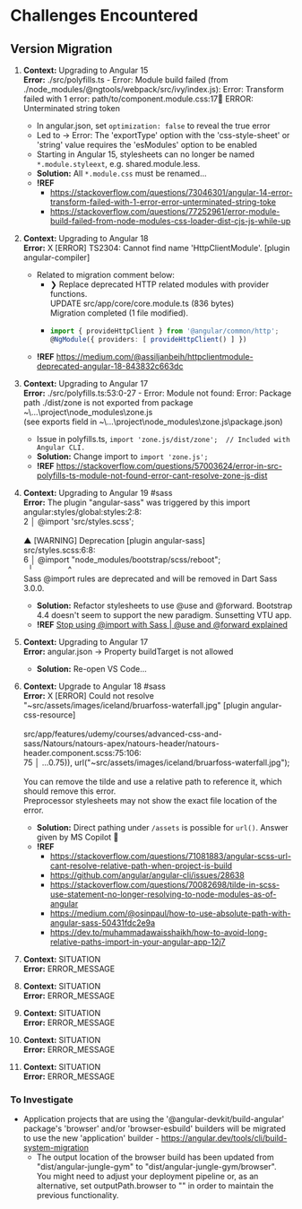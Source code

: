 # Challenges Encountered


## Version Migration

1. **Context:** Upgrading to Angular 15<br>**Error:** ./src/polyfills.ts - Error: Module build failed (from ./node_modules/@ngtools/webpack/src/ivy/index.js): Error: Transform failed with 1 error: path/to/component.module.css:17:100: ERROR: Unterminated string token
    - In angular.json, set `optimization: false` to reveal the true error
    - Led to → Error: The 'exportType' option with the 'css-style-sheet' or 'string' value requires the 'esModules' option to be enabled
    - Starting in Angular 15, stylesheets can no longer be named `*.module.styleext`, e.g. shared.module.less. 
    - **Solution:** All `*.module.css` must be renamed...
    - **!REF**
        - https://stackoverflow.com/questions/73046301/angular-14-error-transform-failed-with-1-error-error-unterminated-string-toke
        - https://stackoverflow.com/questions/77252961/error-module-build-failed-from-node-modules-css-loader-dist-cjs-js-while-up

1. **Context:** Upgrading to Angular 18<br>**Error:** X \[ERROR] TS2304: Cannot find name 'HttpClientModule'. \[plugin angular-compiler]
    - Related to migration comment below:
        - ❯ Replace deprecated HTTP related modules with provider functions.<br>
        UPDATE src/app/core/core.module.ts (836 bytes)<br>
            Migration completed (1 file modified).
        - ```ts
          import { provideHttpClient } from '@angular/common/http';
          @NgModule({ providers: [ provideHttpClient() ] })
          ```
    - **!REF** https://medium.com/@assiljanbeih/httpclientmodule-deprecated-angular-18-843832c663dc

1. **Context:** Upgrading to Angular 17<br>**Error:** ./src/polyfills.ts:53:0-27 - Error: Module not found: Error: Package path ./dist/zone is not exported from package ~\\...\project\node_modules\zone.js <br>(see exports field in ~\\...\project\node_modules\zone.js\package.json)
    - Issue in polyfills.ts, `import 'zone.js/dist/zone';  // Included with Angular CLI.`
    - **Solution:** Change import to `import 'zone.js';`
    - **!REF** https://stackoverflow.com/questions/57003624/error-in-src-polyfills-ts-module-not-found-error-cant-resolve-zone-js-dist


1. **Context:** Upgrading to Angular 19 #sass<br>**Error:** The plugin "angular-sass" was triggered by this import <br>angular:styles/global:styles:2:8: <br>2 │ @import 'src/styles.scss';<br><br>▲ [WARNING] Deprecation [plugin angular-sass]<br>src/styles.scss:6:8:<br>6 │ @import "node_modules/bootstrap/scss/reboot";<br>&nbsp;&nbsp;╵&nbsp;&nbsp;&nbsp;&nbsp;&nbsp;&nbsp;&nbsp;&nbsp;&nbsp;&nbsp;&nbsp;&nbsp;&nbsp;&nbsp;&nbsp;&nbsp;^<br>Sass @import rules are deprecated and will be removed in Dart Sass 3.0.0.
    - **Solution:** Refactor stylesheets to use @use and @forward. Bootstrap 4.4 doesn't seem to support the new paradigm. Sunsetting VTU app.
    - **!REF** [Stop using @import with Sass | @use and @forward explained](https://youtu.be/CR-a8upNjJ0)

1. **Context:** Upgrading to Angular 17<br>**Error:** angular.json → Property buildTarget is not allowed
    - **Solution:** Re-open VS Code...

1. **Context:** Upgrade to Angular 18 #sass<br>**Error:** X [ERROR] Could not resolve "~src/assets/images/iceland/bruarfoss-waterfall.jpg" [plugin angular-css-resource]<br><br>
    src/app/features/udemy/courses/advanced-css-and-sass/Natours/natours-apex/natours-header/natours-header.component.scss:75:106:<br>
      75 │ ...0.75)), url("~src/assets/images/iceland/bruarfoss-waterfall.jpg");<br><br>
      You can remove the tilde and use a relative path to reference it, which should remove this error.<br>
      Preprocessor stylesheets may not show the exact file location of the error.
    - **Solution:** Direct pathing under `/assets` is possible for `url()`. Answer given by MS Copilot :exploding_head:
    - **!REF**
        - https://stackoverflow.com/questions/71081883/angular-scss-url-cant-resolve-relative-path-when-project-is-build
        - https://github.com/angular/angular-cli/issues/28638
        - https://stackoverflow.com/questions/70082698/tilde-in-scss-use-statement-no-longer-resolving-to-node-modules-as-of-angular
        - https://medium.com/@osinpaul/how-to-use-absolute-path-with-angular-sass-50431fdc2e9a
        - https://dev.to/muhammadawaisshaikh/how-to-avoid-long-relative-paths-import-in-your-angular-app-12j7

1. **Context:** SITUATION<br>**Error:** ERROR_MESSAGE
1. **Context:** SITUATION<br>**Error:** ERROR_MESSAGE
1. **Context:** SITUATION<br>**Error:** ERROR_MESSAGE
1. **Context:** SITUATION<br>**Error:** ERROR_MESSAGE
1. **Context:** SITUATION<br>**Error:** ERROR_MESSAGE

### To Investigate
- Application projects that are using the '@angular-devkit/build-angular' package's 'browser' and/or 'browser-esbuild' builders will be migrated to use the new 'application' builder - https://angular.dev/tools/cli/build-system-migration
    - The output location of the browser build has been updated from "dist/angular-jungle-gym" to "dist/angular-jungle-gym/browser". You might need to adjust your deployment pipeline or, as an alternative, set outputPath.browser to "" in order to maintain the previous functionality.
